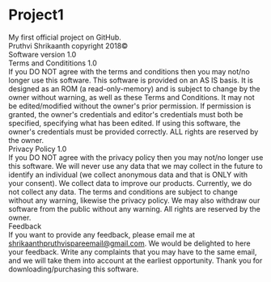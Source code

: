 # Project1
My first official project on GitHub. <br>
Pruthvi Shrikaanth copyright 2018© <br>
Software version 1.0 <br>
Terms and Condititions 1.0 <br>
If you DO NOT agree with the terms and conditions then you may not/no longer use this software. This software is provided on an AS IS basis. It is designed as an ROM (a read-only-memory) and is subject to change by the owner without warning, as well as these Terms and Conditions. It may not be edited/modified without the owner's prior permission. If permission is granted, the owner's credentials and editor's credentials must both be specified, specifying what has been edited. If using this software, the owner's credentials must be provided correctly. ALL rights are reserved by the owner. <br>
Privacy Policy 1.0 <br>
If you DO NOT agree with the privacy policy then you may not/no longer use this software. We will never use any data that we may collect in the future to identify an individual (we collect anonymous data and that is ONLY with your consent). We collect data to improve our products. Currently, we do not collect any data. The terms and conditions are subject to change without any warning, likewise the privacy policy. We may also withdraw our software from the public without any warning. All rights are reserved by the owner. <br>
Feedback <br>
If you want to provide any feedback, please email me at shrikaanthpruthvispareemail@gmail.com. We would be delighted to here your feedback. Write any complaints that you may have to the same email, and we will take them into account at the earliest opportunity. Thank you for downloading/purchasing this software. <br>
